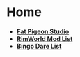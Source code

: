 # Home 
* [**Fat Pigeon Studio**](https://fatpigeonstudio.wixsite.com/games)
* [**RimWorld Mod List**](rimworldmodlist.md)
* [**Bingo Dare List**](bingodarelist.md)

